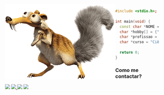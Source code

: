 <img src="esquilo.png" alt="Esquilo" align="left">

  ```c++
  #include <stdio.h>;

  int main(void) {
    const char *NOME = "Caubi Loureiro";
    char *hobby[] = {"futebol", "games", "CTF"};
    char *profissao = "Hacker Ético";
    char *curso = "Ciências da Computação na UFF";

    return 0;
  }
  ```
  
<div id="contatos">
  <h3> Como me contactar? </h3>
  <img src="https://img.shields.io/badge/caubiloureiro@id.uff.br-D14836?style=for-the-badge&logo=gmail&logoColor=white" /> 
  <a href='https://www.linkedin.com/in/caubi-de-souza-loureiro-rosa-7556b41b5/'><img src="https://img.shields.io/badge/LinkedIn-0077B5?style=for-the-badge&logo=linkedin&logoColor=white" class = "mt-3"> </a>
  <a href="https://app.hackthebox.com/profile/937855/"><img src="https://img.shields.io/badge/Hack_The_Box-000000?style=for-the-badge&logo=hack-the-box&logoColor=9FEF00"></a>
  <a href="https://tryhackme.com/p/F4natic"><img src="https://img.shields.io/badge/Try_Hack_Me-000000?style=for-the-badge&logo=tryhackme&logoColor=withe"></a>
</div>
